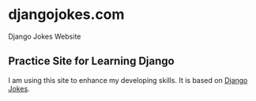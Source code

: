 # djangojokes.com
Django Jokes Website
## Practice Site for Learning Django
I am using this site to enhance my developing skills. It is based on
[Django Jokes](https://www.djangojokes.com).
